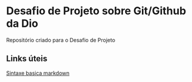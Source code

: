 # Desafio de Projeto sobre Git/Github da Dio 
Repositório criado para o Desafio de Projeto

## Links úteis
[Sintaxe basica markdown](https://www.markdownguide.org/basic-Syntax)

